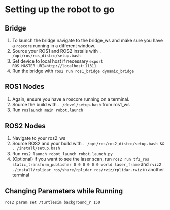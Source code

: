 # Setting up the robot to go
## Bridge
1. To launch the bridge navigate to the bridge_ws and make sure you have a `roscore` running in a different window.
2. Source your ROS1 and ROS2 installs with `. /opt/ros/ros_distro/setup.bash`
3. Set device to local host if necessary `export ROS_MASTER_URI=http://localhost:11311`
4. Run the bridge with `ros2 run ros1_bridge dynamic_bridge`

## ROS1 Nodes
1. Again, ensure you have a roscore running on a terminal.
2. Source the build with `. /devel/setup.bash` from ros1_ws
3. Run `roslaunch main robot.launch`

## ROS2 Nodes
1. Navigate to your ros2_ws
2. Source ROS2 and your build with `. /opt/ros/ros2_distro/setup.bash && . /install/setup.bash`
3. Run `ros2 launch robot_launch robot.launch.py`
4. (Optional) if you want to see the laser scan, run `ros2 run tf2_ros static_transform_publisher 0 0 0 0 0 0 world laser_frame` and
`rviz2 ./install/rplidar_ros/share/rplidar_ros/rviz/rplidar.rviz` in another terminal

## Changing Parameters while Running
`ros2 param set /turtlesim background_r 150`
